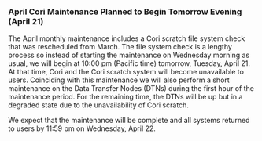 ### April Cori Maintenance Planned to Begin Tomorrow Evening (April 21)

The April monthly maintenance includes a Cori scratch file system check that was
rescheduled from March. The file system check is a lengthy process so instead of
starting the maintenance on Wednesday morning as usual, we will begin at 10:00 
pm (Pacific time) tomorrow, Tuesday, April 21. At that time, Cori and the Cori 
scratch system will become unavailable to users. Coinciding with this 
maintenance we will also perform a short maintenance on the Data Transfer Nodes 
(DTNs) during the first hour of the maintenance period. For the remaining time, 
the DTNs will be up but in a degraded state due to the unavailability of Cori 
scratch.

We expect that the maintenance will be complete and all systems returned to 
users by 11:59 pm on Wednesday, April 22.

